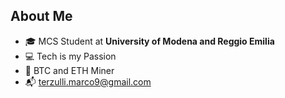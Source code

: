 ## About Me

* 🎓 MCS Student at **University of Modena and Reggio Emilia**
* 💻 Tech is my Passion
* 🚀 BTC and ETH Miner
* 📬 terzulli.marco9@gmail.com

<!---
- 👋 Hi, I’m @MarcoTerzulli
- 👀 I’m interested in ...
- 🌱 I’m currently learning ...
- 💞️ I’m looking to collaborate on ...
- 📫 How to reach me ...
--->

<!---
MarcoTerzulli/MarcoTerzulli is a ✨ special ✨ repository because its `README.md` (this file) appears on your GitHub profile.
You can click the Preview link to take a look at your changes.
--->
